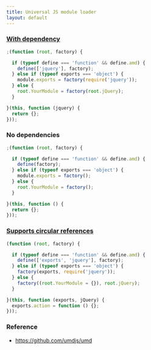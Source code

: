 ```yaml
---
title: Universal JS module loader
layout: default
---
```


### [With dependency](https://github.com/umdjs/umd/blob/master/amdWebGlobal.js)

~~~ js
;(function (root, factory) {

  if (typeof define === 'function' && define.amd) {
    define(['jquery'], factory);
  } else if (typeof exports === 'object') {
    module.exports = factory(require('jquery'));
  } else {
    root.YourModule = factory(root.jQuery);
  }

}(this, function (jquery) {
  return {};
}));
~~~

### No dependencies

~~~ js
;(function (root, factory) {

  if (typeof define === 'function' && define.amd) {
    define(factory);
  } else if (typeof exports === 'object') {
    module.exports = factory();
  } else {
    root.YourModule = factory();
  }

}(this, function () {
  return {};
}));
~~~

### [Supports circular references](https://github.com/umdjs/umd/blob/master/commonjsStrict.js)

~~~ js
(function (root, factory) {

  if (typeof define === 'function' && define.amd) {
    define(['exports', 'jquery'], factory);
  } else if (typeof exports === 'object') {
    factory(exports, require('jquery'));
  } else {
    factory((root.YourModule = {}), root.jQuery);
  }

}(this, function (exports, jQuery) {
  exports.action = function () {};
}));
~~~

### Reference

 * https://github.com/umdjs/umd
